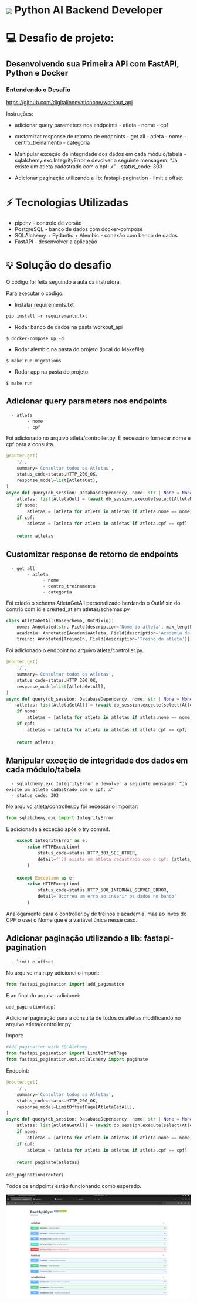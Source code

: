 <h1>
    <a href="https://www.dio.me/">
     <img align="center" width="40px" src="https://hermes.digitalinnovation.one/assets/diome/logo-minimized.png"></a>
    <span> Python AI Backend Developer </span>
</h1>


# :computer: Desafio de projeto: 

## Desenvolvendo sua Primeira API com FastAPI, Python e Docker

### Entendendo o Desafio
 
https://github.com/digitalinnovationone/workout_api 
 
Instruções:
 
- adicionar query parameters nos endpoints
      - atleta
            - nome
            - cpf

- customizar response de retorno de endpoints
      - get all
            - atleta
                  - nome
                  - centro_treinamento
                  - categoria

- Manipular exceção de integridade dos dados em cada módulo/tabela
      - sqlalchemy.exc.IntegrityError e devolver a seguinte mensagem: “Já existe um atleta cadastrado com o cpf: x”
      - status_code: 303

- Adicionar paginação utilizando a lib: fastapi-pagination
      - limit e offset

# :zap:  Tecnologias Utilizadas

- pipenv - controle de versão
- PostgreSQL - banco de dados com docker-compose
- SQLAlchemy + Pydantic + Alembic - conexão com banco de dados
- FastAPI - desenvolver a aplicação

# :bulb: Solução do desafio

O código foi feita seguindo a aula da instrutora.

Para executar o código:

- Instalar requirements.txt
```console
pip install -r requirements.txt
```

- Rodar banco de dados na pasta workout_api

```console
$ docker-compose up -d
```

- Rodar alembic na pasta do projeto (local do Makefile)

```console
$ make run-migrations
```

- Rodar app na pasta do projeto

```console
$ make run
```

## Adicionar query parameters nos endpoints

      - atleta
            - nome
            - cpf

Foi adicionado no arquivo atleta/controller.py. É necessário fornecer nome e cpf para a consulta.

```python
@router.get(
    '/',  
    summary='Consultar todos os Atletas',
    status_code=status.HTTP_200_OK,
    response_model=list[AtletaOut],
)
async def query(db_session: DatabaseDependency, nome: str | None = None, cpf: str | None = None) -> list[AtletaOut]:
    atletas: list[AtletaOut] = (await db_session.execute(select(AtletaModel))).scalars().all()
    if nome:
        atletas = [atleta for atleta in atletas if atleta.nome == nome]
    if cpf:
        atletas = [atleta for atleta in atletas if atleta.cpf == cpf]

    return atletas
```

## Customizar response de retorno de endpoints

      - get all
            - atleta
                  - nome
                  - centro_treinamento
                  - categoria

Foi criado o schema AtletaGetAll personalizado herdando o OutMixin do contrib com id e created_at em atletas/schemas.py 

```python
class AtletaGetAll(BaseSchema, OutMixin):
    nome: Annotated[str, Field(description='Nome do atleta', max_length=50)]
    academia: Annotated[AcademiaAtleta, Field(description='Academia do atleta')]
    treino: Annotated[TreinoIn, Field(description='Treino do atleta')]
```

Foi adicionado o endpoint no arquivo atleta/controller.py.

```python
@router.get(
    '/',  
    summary='Consultar todos os Atletas',
    status_code=status.HTTP_200_OK,
    response_model=list[AtletaGetAll],
)
async def query(db_session: DatabaseDependency, nome: str | None = None, cpf: str | None = None) -> list[AtletaOut]:
    atletas: list[AtletaGetAll] = (await db_session.execute(select(AtletaModel))).scalars().all()
    if nome:
        atletas = [atleta for atleta in atletas if atleta.nome == nome]
    if cpf:
        atletas = [atleta for atleta in atletas if atleta.cpf == cpf]

    return atletas
```

## Manipular exceção de integridade dos dados em cada módulo/tabela

      - sqlalchemy.exc.IntegrityError e devolver a seguinte mensagem: “Já existe um atleta cadastrado com o cpf: x”
      - status_code: 303

No arquivo atleta/controller.py foi necessário importar: 

```python
from sqlalchemy.exc import IntegrityError
```

E adicionada a exceção após o try commit. 

```python
    except IntegrityError as e:
        raise HTTPException(
            status_code=status.HTTP_303_SEE_OTHER,
            detail=f'Já existe um atleta cadastrado com o cpf: {atleta_out.cpf}'
        )
    
    except Exception as e:
        raise HTTPException(
            status_code=status.HTTP_500_INTERNAL_SERVER_ERROR, 
            detail='Ocorreu um erro ao inserir os dados no banco'
        )
```
Analogamente para o controller.py de treinos e academia, mas ao invés do CPF o usei o Nome que é a variável única nesse caso. 

## Adicionar paginação utilizando a lib: fastapi-pagination

      - limit e offset

No arquivo main.py adicionei o import:

```python
from fastapi_pagination import add_pagination
```
E ao final do arquivo adicionei:

```python
add_pagination(app)
```

Adicionei paginação para a consulta de todos os atletas modificando no arquivo atleta/controller.py

Import:

```python
#Add pagination with SQLAlchemy
from fastapi_pagination import LimitOffsetPage
from fastapi_pagination.ext.sqlalchemy import paginate
```
Endpoint:

```python
@router.get(
    '/',  
    summary='Consultar todos os Atletas',
    status_code=status.HTTP_200_OK,
    response_model=LimitOffsetPage[AtletaGetAll],
)
async def query(db_session: DatabaseDependency, nome: str | None = None, cpf: str | None = None) -> list[AtletaOut]:
    atletas: list[AtletaGetAll] = (await db_session.execute(select(AtletaModel))).scalars().all()
    if nome:
        atletas = [atleta for atleta in atletas if atleta.nome == nome]
    if cpf:
        atletas = [atleta for atleta in atletas if atleta.cpf == cpf]

    return paginate(atletas)

add_pagination(router)
```

Todos os endpoints estão funcionando como esperado.

<img src="endpoints.png" alt="Endpoints WorkoutApi" >